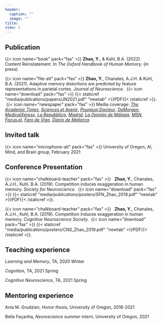 ```yaml
---
header:
  caption: ""
  image: ""
title: 
view: 2
---
```



## Publication


{{< icon name="book" pack="fas" >}}   __Zhao, Y.__, & Kuhl, B.A. (2022). Content Reinstatement. In *The Oxford Handbook of Human Memory.* (in press)

{{< icon name="file-alt" pack="fas" >}}   __Zhao, Y.__, Chanales, A.J.H. & Kuhl, B.A. (2021). Adaptive memory distortions are predicted by feature representations in parietal cortex. *Journal of Neuroscience*. &nbsp;{{< icon name="download" pack="fas" >}} {{< staticref "media/publications/papers/JN2021.pdf" "newtab" >}}PDF{{< /staticref >}}. &nbsp;{{< icon name="newspaper" pack="fas" >}} Media coverage: [*The Academic Times*](https://academictimes.com/our-memory-works-better-when-it-exaggerates-small-differences/), [*Sciences et Avenir*](https://www.sciencesetavenir.fr/sante/cerveau-et-psy/deformer-nos-souvenirs-en-exagerant-leurs-differences-nous-aide-a-nous-les-rememorer_152099), [*Pourquoi Docteur*](https://www.pourquoidocteur.fr/Articles/Question-d-actu/35553-Cerveau-exagerer-differences-souvenirs-similaires-mieux-s-en-rappeler), [*DeMorgen*](https://www.demorgen.be/tech-wetenschap/u-overdrijft-helemaal-niet-uw-hersenen-doen-dat-uit-zichzelf~bfee5dd9/), [*MedicalXpress*](https://medicalxpress.com/news/2021-02-distorting-memories-brain.html), [*La Repubblica*](https://www.repubblica.it/salute/2021/03/21/news/distorcere_i_ricordi_per_memorizzarli_meglio-292471378/?rss),  [*Madrid*](http://www.madrimasd.org/notiweb/noticias/cerebro-juega-nosotros), [*La Opinión de Málaga*](https://www.laopiniondemalaga.es/tendencias21/2021/03/12/cerebro-juega-40986917.html), [*MSN*](https://www.msn.com/en-gb/health/mindandbody/your-brain-warps-your-memories-so-you-can-remember-them-better/ar-BB1erZkV), [*Focus.pl*](https://www.focus.pl/artykul/twoj-mozg-wypacza-wspomnienia-zeby-je-lepiej-pamietac), [*Faro de Vigo*](https://www.farodevigo.es/tendencias21/2021/03/12/cerebro-juega-40986607.html), [*Diario de Mallorca*](https://www.diariodemallorca.es/tendencias21/2021/03/12/cerebro-juega-40986575.html).

## Invited talk
{{< icon name="microphone-alt" pack="fas" >}}  University of Oregon, AI, Mind, and Brain group, February 2021

## Conference Presentation
{{< icon name="chalkboard-teacher" pack="fas" >}}  &nbsp; __Zhao, Y.__, Chanales, A.J.H., Kuhl, B.A. (2019). Competition induces exaggeration in human memory. *Society for Neuroscience.*  &nbsp;{{< icon name="download" pack="fas" >}} {{< staticref "media/publications/posters/SFN_Zhao_2019.pdf" "newtab" >}}PDF{{< /staticref >}}.

{{< icon name="chalkboard-teacher" pack="fas" >}}  &nbsp; __Zhao, Y.__, Chanales, A.J.H., Kuhl, B.A. (2019). Competition induces exaggeration in human memory. *Cognitive Neuroscience Society.*  &nbsp;{{< icon name="download" pack="fas" >}} {{< staticref "media/publications/posters/CNS_Zhao_2019.pdf" "newtab" >}}PDF{{< /staticref >}}.

## Teaching experience
*Learning and Memory*, TA, 2020 Winter

*Cognition*, TA, 2021 Spring

*Cognitive Neuroscience*, TA, 2021 Spring

## Mentoring experience
Ania M. Grudzien, *Honor thesis*, University of Oregon, 2018-2021

Bella Façanha, *Neuroscience summer intern*, University of Oregon, 2021

